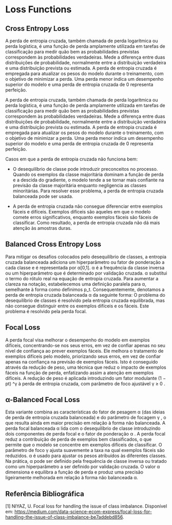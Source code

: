 # Loss Functions

## Cross Entropy Loss
A perda de entropia cruzada, também chamada de perda logarítmica ou perda logística, é uma função de perda amplamente utilizada em tarefas de classificação para medir quão bem as probabilidades previstas correspondem às probabilidades verdadeiras. Mede a diferença entre duas distribuições de probabilidade, normalmente entre a distribuição verdadeira e uma distribuição prevista ou estimada. A perda de entropia cruzada é empregada para atualizar os pesos do modelo durante o treinamento, com o objetivo de minimizar a perda. Uma perda menor indica um desempenho superior do modelo e uma perda de entropia cruzada de 0 representa perfeição.

A perda de entropia cruzada, também chamada de perda logarítmica ou perda logística, é uma função de perda amplamente utilizada em tarefas de classificação para medir quão bem as probabilidades previstas correspondem às probabilidades verdadeiras. Mede a diferença entre duas distribuições de probabilidade, normalmente entre a distribuição verdadeira e uma distribuição prevista ou estimada. A perda de entropia cruzada é empregada para atualizar os pesos do modelo durante o treinamento, com o objetivo de minimizar a perda. Uma perda menor indica um desempenho superior do modelo e uma perda de entropia cruzada de 0 representa perfeição.

Casos em que a perda de entropia cruzada não funciona bem:

- O desequilíbrio de classe pode introduzir preconceitos no processo. Quando os exemplos da classe majoritária dominam a função de perda e a descida do gradiente, o modelo tende a se tornar mais confiante na previsão da classe majoritária enquanto negligencia as classes minoritárias. Para resolver esse problema, a perda de entropia cruzada balanceada pode ser usada.

- A perda de entropia cruzada não consegue diferenciar entre exemplos fáceis e difíceis. Exemplos difíceis são aqueles em que o modelo comete erros significativos, enquanto exemplos fáceis são fáceis de classificar. Como resultado, a perda de entropia cruzada não dá mais atenção às amostras duras.

## Balanced Cross Entropy Loss
Para mitigar os desafios colocados pelo desequilíbrio de classes, a entropia cruzada balanceada adiciona um hiperparâmetro ou fator de ponderação a cada classe e é representada por α[0,1]. α é a frequência da classe inversa ou um hiperparâmetro que é determinado por validação cruzada. α substitui o termo do rótulo real na equação de entropia cruzada. Para aumentar a clareza na notação, estabelecemos uma definição paralela para α, semelhante à forma como definimos p_t. Consequentemente, denotamos a perda de entropia cruzada balanceada α da seguinte forma:
O problema do desequilíbrio de classes é resolvido pela entropia cruzada equilibrada, mas não consegue distinguir entre os exemplos difíceis e os fáceis. Este problema é resolvido pela perda focal.


## Focal Loss

A perda focal visa melhorar o desempenho do modelo em exemplos difíceis, concentrando-se nos seus erros, em vez de confiar apenas no seu nível de confiança ao prever exemplos fáceis. Ele melhora o tratamento de exemplos difíceis pelo modelo, priorizando seus erros, em vez de confiar apenas na confiança na previsão de exemplos fáceis. Isto é conseguido através da redução de peso, uma técnica que reduz o impacto de exemplos fáceis na função de perda, enfatizando assim a atenção em exemplos difíceis. A redução de peso é aplicada introduzindo um fator modulante (1 − pt) ^γ à perda de entropia cruzada, com parâmetro de foco ajustável γ ≥ 0 .

## α-Balanced Focal Loss

Esta variante combina as características do fator de pesagem α (das ideias de perda de entropia cruzada balanceada) e do parâmetro de focagem γ , o que resulta ainda em maior precisão em relação à forma não balanceada. A perda focal balanceada α lida com o desequilíbrio de classe introduzindo dois componentes de perda focal e o fator de ponderação α . A perda focal reduz a contribuição de perda de exemplos bem classificados, o que permite que o modelo se concentre em exemplos difíceis de classificar. O parâmetro de foco γ ajusta suavemente a taxa na qual exemplos fáceis são reduzidos. α é usado para ajustar os pesos atribuídos às diferentes classes. Na prática, α pode ser definido pela frequência de classe inversa ou tratado como um hiperparâmetro a ser definido por validação cruzada. O valor α dimensiona e equilibra a função de perda e produz uma precisão ligeiramente melhorada em relação à forma não balanceada α.

## Referência Bibliográfica
[1] NIYAZ, U. Focal loss for handling the issue of class imbalance. Disponível em: <https://medium.com/data-science-ecom-express/focal-loss-for-handling-the-issue-of-class-imbalance-be7addebd856>.

‌
